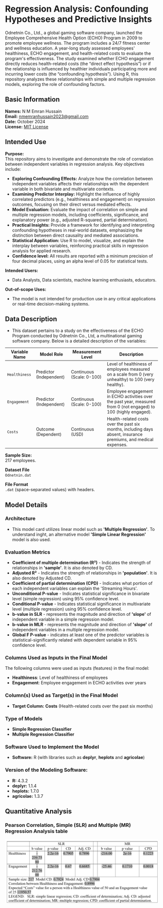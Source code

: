 # Regression Analysis: Confounding Hypotheses and Predictive Insights
Odnetnin Co., Ltd., a global gaming software company, launched the Employee Comprehensive Health Option (ECHO) Program in 2009 to promote employee wellness. The program includes a 24/7 fitness center and wellness education. A year-long study assessed employees' healthiness, ECHO engagement, and health-related costs to evaluate the program's effectiveness. The study examined whether ECHO engagement directly reduces health-related costs (the “direct effect hypothesis”) or if the relationship is influenced by healthier individuals participating more and incurring lower costs (the “confounding hypothesis”). Using R, this repository analyzes these relationships with simple and multiple regression models, exploring the role of confounding factors.

## Basic Information
**Names:** N M Emran Hussain  
**Email:** nmemranhussain2023@gmail.com  
**Date:** October 2024  
**License:** [MIT License](LICENSE)

## Intended Use
**Purpose:**  
This repository aims to investigate and demonstrate the role of correlation between independent variables in regression analysis. Key objectives include:  
- **Exploring Confounding Effects:** Analyze how the correlation between independent variables affects their relationships with the dependent variable in both bivariate and multivariate contexts.  
- **Examining Predictor Interplay:** Highlight the influence of highly correlated predictors (e.g., healthiness and engagement) on regression outcomes, focusing on their direct versus mediated effects.  
- **Model Evaluation:** Evaluate the impact of correlation on simple and multiple regression models, including coefficients, significance, and explanatory power (e.g., adjusted R-squared, partial determination).  
- **Practical Insights:** Provide a framework for identifying and interpreting confounding hypotheses in real-world datasets, emphasizing the distinction between direct causality and mediated associations.  
- **Statistical Application:** Use R to model, visualize, and explain the interplay between variables, reinforcing practical skills in regression analysis for applied research.  
- **Confidence level:** All results are reported with a minimum precision of four decimal places, using an alpha level of 0.05 for statistical tests.  

**Intended Users:**
- Data Analysts, Data scientists, machine learning enthusiasts, educators.

**Out-of-scope Uses:**
- The model is not intended for production use in any critical applications or real-time decision-making systems.

## Data Description
- This dataset pertains to a study on the effectiveness of the ECHO Program conducted by Odnetnin Co., Ltd, a multinational gaming software company. Below is a detailed description of the variables:

| **Variable Name**  | **Model Role**          | **Measurement Level**    | **Description**                                                                                                   |
|--------------------|-------------------------|--------------------------|-------------------------------------------------------------------------------------------------------------------|
| `Healthiness`      | Predictor (Independent) | Continuous (Scale: 0-100)| Level of healthiness of employees measured on a scale from 0 (very unhealthy) to 100 (very healthy).              |
| `Engagement`       | Predictor (Independent) | Continuous (Scale: 0-100)| Employee engagement in ECHO activities over the past year, measured from 0 (not engaged) to 100 (highly engaged). |
| `Costs`            | Outcome (Dependent)     | Continuous (USD)         | Health-related costs over the past six months, including days absent, insurance premiums, and medical expenses.   |

**Sample Size:**  
217 employees.

**Dataset File**  
 `Odnetnin.dat`

**File Format**  
`.dat` (space-separated values) with headers.

## Model Details
### Architecture  
- This model card utilizes linear model such as **'Multiple Regression'**. To understand inght, an alternative model **'Simple Linear Regression'** model is also used.   

### Evaluation Metrics  
- **Coefficient of multiple determination (R²)** - Indicates the strength of relationships in **'sample'**. It is also denoted by CD.
- **Adjusted R²** - Indicates the strength of relationships in **'population'**. It is also denoted by Adjusted CD.
- **Coefficient of partial determination (CPD)** - Indicates what portion of each independent variables can explain the 'Streaming Hours'.
- **Unconditional P-value** - Indicates statistical significance in bivariate level (simple regression) using 95% confidence level.
- **Conditional P-value** - Indicates statistical significance in multivariate level (multiple regression) using 95% confidence level.
- **b-value in SLR** - represents the magnitude and direction of **'slope'** of independent variable in a simple regression model.
- **b-value in MLR** - represents the magnitude and direction of **'slope'** of independent variables in a multiple regression model.
- **Global F P-value** - indicates at least one of the predictor variables is statistical-significantly related with dependent variable in 95% confidence level.
  
### Columns Used as Inputs in the Final Model
The following columns were used as inputs (features) in the final model:
- **Healthiness**: Level of healthiness of employees
- **Engagement**: Employee engagement in ECHO activities over years

### Column(s) Used as Target(s) in the Final Model
- **Target Column:** **Costs** (Health-related costs over the past six months)

### Type of Models
* **Simple Regression Classifier**
* **Multiple Regression Classifier**

### Software Used to Implement the Model
- **Software:** R (with libraries such as **deplyr**, **heplots** and **agricolae**)

### Version of the Modeling Software: 
- **R:** 4.3.2
- **deplyr:** 1.1.4
- **heplots:** 1.7.0
- **agricolae:** 1.3.7

## Quantitative Analysis

### Pearson Correlation, Simple (SLR) and Multiple (MR) Regression Analysis table  

![Table of key findings](table_3.png)  


